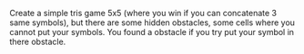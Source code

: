 Create a simple tris game 5x5 (where you win if you can concatenate 3 same symbols), but there are some hidden obstacles, some cells where you cannot put your symbols. You found a obstacle if you try put your symbol in there obstacle.
